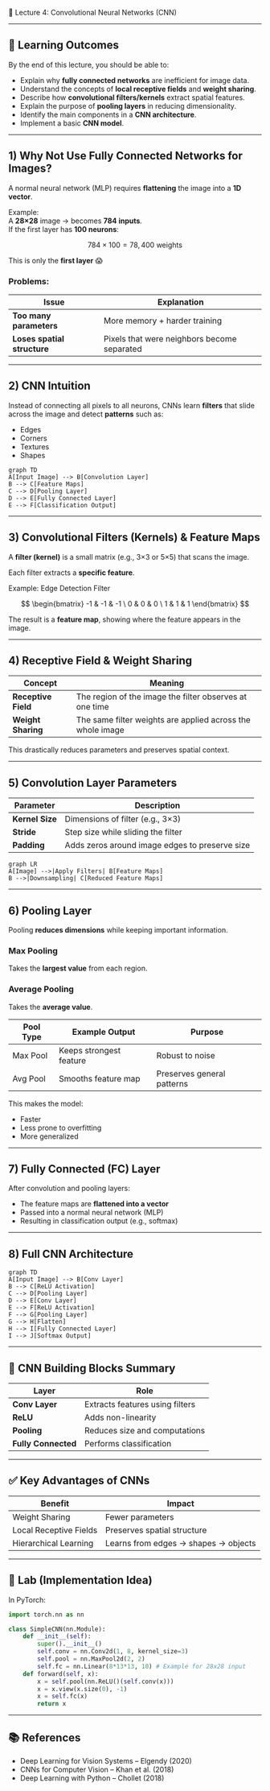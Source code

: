  🧠 Lecture 4: Convolutional Neural Networks (CNN)


---

## 🎯 Learning Outcomes
By the end of this lecture, you should be able to:
- Explain why **fully connected networks** are inefficient for image data.
- Understand the concepts of **local receptive fields** and **weight sharing**.
- Describe how **convolutional filters/kernels** extract spatial features.
- Explain the purpose of **pooling layers** in reducing dimensionality.
- Identify the main components in a **CNN architecture**.
- Implement a basic **CNN model**.

---

## 1) Why Not Use Fully Connected Networks for Images?

A normal neural network (MLP) requires **flattening** the image into a **1D vector**.

Example:  
A **28×28** image → becomes **784 inputs**.  
If the first layer has **100 neurons**:

$$
784 \times 100 = 78{,}400 \text{ weights}
$$

This is only the **first layer** 😱

### Problems:
| Issue | Explanation |
|------|-------------|
| **Too many parameters** | More memory + harder training |
| **Loses spatial structure** | Pixels that were neighbors become separated |

---

## 2) CNN Intuition

Instead of connecting all pixels to all neurons, CNNs learn **filters** that slide across the image and detect **patterns** such as:

- Edges
- Corners
- Textures
- Shapes

```mermaid
graph TD
A[Input Image] --> B[Convolution Layer]
B --> C[Feature Maps]
C --> D[Pooling Layer]
D --> E[Fully Connected Layer]
E --> F[Classification Output]
````

---

## 3) Convolutional Filters (Kernels) & Feature Maps

A **filter (kernel)** is a small matrix (e.g., 3×3 or 5×5) that scans the image.

Each filter extracts a **specific feature**.

Example: Edge Detection Filter

$$
\begin{bmatrix}
-1 & -1 & -1 \
0 & 0 & 0 \
1 & 1 & 1
\end{bmatrix}
$$

The result is a **feature map**, showing where the feature appears in the image.

---

## 4) Receptive Field & Weight Sharing

| Concept             | Meaning                                                    |
| ------------------- | ---------------------------------------------------------- |
| **Receptive Field** | The region of the image the filter observes at one time    |
| **Weight Sharing**  | The same filter weights are applied across the whole image |

This drastically reduces parameters and preserves spatial context.

---

## 5) Convolution Layer Parameters

| Parameter       | Description                                    |
| --------------- | ---------------------------------------------- |
| **Kernel Size** | Dimensions of filter (e.g., 3×3)               |
| **Stride**      | Step size while sliding the filter             |
| **Padding**     | Adds zeros around image edges to preserve size |

```mermaid
graph LR
A[Image] -->|Apply Filters| B[Feature Maps]
B -->|Downsampling| C[Reduced Feature Maps]
```

---

## 6) Pooling Layer

Pooling **reduces dimensions** while keeping important information.

### Max Pooling

Takes the **largest value** from each region.

### Average Pooling

Takes the **average value**.

| Pool Type | Example Output          | Purpose                    |
| --------- | ----------------------- | -------------------------- |
| Max Pool  | Keeps strongest feature | Robust to noise            |
| Avg Pool  | Smooths feature map     | Preserves general patterns |

This makes the model:

* Faster
* Less prone to overfitting
* More generalized

---

## 7) Fully Connected (FC) Layer

After convolution and pooling layers:

* The feature maps are **flattened into a vector**
* Passed into a normal neural network (MLP)
* Resulting in classification output (e.g., softmax)

---

## 8) Full CNN Architecture

```mermaid
graph TD
A[Input Image] --> B[Conv Layer]
B --> C[ReLU Activation]
C --> D[Pooling Layer]
D --> E[Conv Layer]
E --> F[ReLU Activation]
F --> G[Pooling Layer]
G --> H[Flatten]
H --> I[Fully Connected Layer]
I --> J[Softmax Output]
```

---

## 🧱 CNN Building Blocks Summary

| Layer               | Role                            |
| ------------------- | ------------------------------- |
| **Conv Layer**      | Extracts features using filters |
| **ReLU**            | Adds non-linearity              |
| **Pooling**         | Reduces size and computations   |
| **Fully Connected** | Performs classification         |

---

## ✅ Key Advantages of CNNs

| Benefit                | Impact                               |
| ---------------------- | ------------------------------------ |
| Weight Sharing         | Fewer parameters                     |
| Local Receptive Fields | Preserves spatial structure          |
| Hierarchical Learning  | Learns from edges → shapes → objects |

---

## 🧪 Lab (Implementation Idea)

In PyTorch:

```python
import torch.nn as nn

class SimpleCNN(nn.Module):
    def __init__(self):
        super().__init__()
        self.conv = nn.Conv2d(1, 8, kernel_size=3)
        self.pool = nn.MaxPool2d(2, 2)
        self.fc = nn.Linear(8*13*13, 10) # Example for 28x28 input
    def forward(self, x):
        x = self.pool(nn.ReLU()(self.conv(x)))
        x = x.view(x.size(0), -1)
        x = self.fc(x)
        return x
```

---

## 📚 References

* Deep Learning for Vision Systems – Elgendy (2020)
* CNNs for Computer Vision – Khan et al. (2018)
* Deep Learning with Python – Chollet (2018)
